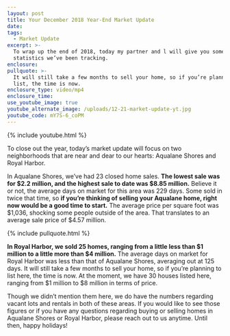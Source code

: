 ```yaml
---
layout: post
title: Your December 2018 Year-End Market Update
date:
tags:
  - Market Update
excerpt: >-
  To wrap up the end of 2018, today my partner and l will give you some market
  statistics we’ve been tracking.
enclosure:
pullquote: >-
  It will still take a few months to sell your home, so if you’re planning to
  list, the time is now.
enclosure_type: video/mp4
enclosure_time:
use_youtube_image: true
youtube_alternate_image: /uploads/12-21-market-update-yt.jpg
youtube_code: mY7S-6_coPM
---
```


{% include youtube.html %}

To close out the year, today’s market update will focus on two neighborhoods that are near and dear to our hearts: Aqualane Shores and Royal Harbor.

In Aqualane Shores, we’ve had 23 closed home sales. **The lowest sale was for $2.2 million, and the highest sale to date was $8.85 million.** Believe it or not, the average days on market for this area was 229 days. Some sold in twice that time, so **if you’re thinking of selling your Aqualane home, right now would be a good time to start.** The average price per square foot was $1,036, shocking some people outside of the area. That translates to an average sale price of $4.57 million.

{% include pullquote.html %}

**In Royal Harbor, we sold 25 homes, ranging from a little less than $1 million to a little more than $4 million.** The average days on market for Royal Harbor was less than that of Aqualane Shores, averaging out at 125 days. It will still take a few months to sell your home, so if you’re planning to list here, the time is now. At the moment, we have 30 houses listed here, ranging from $1 million to $8 million in terms of price.

Though we didn’t mention them here, we do have the numbers regarding vacant lots and rentals in both of these areas. If you would like to see those figures or if you have any questions regarding buying or selling homes in Aqualane Shores or Royal Harbor, please reach out to us anytime. Until then, happy holidays!